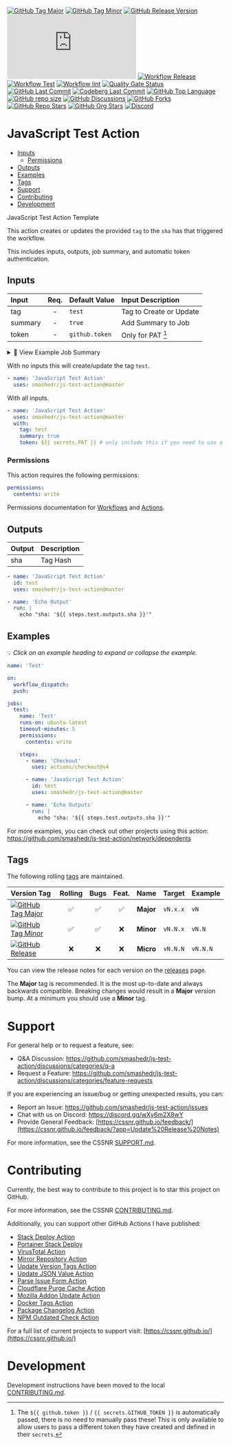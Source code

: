 [![GitHub Tag Major](https://img.shields.io/github/v/tag/smashedr/js-test-action?sort=semver&filter=!v*.*&logo=git&logoColor=white&labelColor=585858&label=%20)](https://github.com/smashedr/js-test-action/tags)
[![GitHub Tag Minor](https://img.shields.io/github/v/tag/smashedr/js-test-action?sort=semver&filter=!v*.*.*&logo=git&logoColor=white&labelColor=585858&label=%20)](https://github.com/smashedr/js-test-action/tags)
[![GitHub Release Version](https://img.shields.io/github/v/release/smashedr/js-test-action?logo=git&logoColor=white&labelColor=585858&label=%20)](https://github.com/smashedr/js-test-action/releases/latest)
[![GitHub Dist Size](https://img.shields.io/github/size/smashedr/js-test-action/dist%2Findex.js?label=dist%20size)](https://github.com/smashedr/js-test-action/blob/master/src/index.js)
[![Workflow Release](https://img.shields.io/github/actions/workflow/status/smashedr/js-test-action/release.yaml?logo=github&label=release)](https://github.com/smashedr/js-test-action/actions/workflows/release.yaml)
[![Workflow Test](https://img.shields.io/github/actions/workflow/status/smashedr/js-test-action/test.yaml?logo=github&label=test)](https://github.com/smashedr/js-test-action/actions/workflows/test.yaml)
[![Workflow lint](https://img.shields.io/github/actions/workflow/status/smashedr/js-test-action/lint.yaml?logo=github&label=lint)](https://github.com/smashedr/js-test-action/actions/workflows/lint.yaml)
[![Quality Gate Status](https://sonarcloud.io/api/project_badges/measure?project=smashedr_js-test-action&metric=alert_status)](https://sonarcloud.io/summary/new_code?id=smashedr_js-test-action)
[![GitHub Last Commit](https://img.shields.io/github/last-commit/smashedr/js-test-action?logo=github&label=updated)](https://github.com/smashedr/js-test-action/graphs/commit-activity)
[![Codeberg Last Commit](https://img.shields.io/gitea/last-commit/shaner/js-test-action/master?gitea_url=https%3A%2F%2Fcodeberg.org%2F&logo=codeberg&logoColor=white&label=updated)](https://codeberg.org/shaner/js-test-action)
[![GitHub Top Language](https://img.shields.io/github/languages/top/smashedr/js-test-action?logo=htmx)](https://github.com/smashedr/js-test-action)
[![GitHub repo size](https://img.shields.io/github/repo-size/smashedr/js-test-action?logo=bookstack&logoColor=white&label=repo%20size)](https://github.com/smashedr/js-test-action)
[![GitHub Discussions](https://img.shields.io/github/discussions/smashedr/js-test-action)](https://github.com/smashedr/js-test-action/discussions)
[![GitHub Forks](https://img.shields.io/github/forks/smashedr/js-test-action?style=flat&logo=github)](https://github.com/smashedr/js-test-action/forks)
[![GitHub Repo Stars](https://img.shields.io/github/stars/smashedr/js-test-action?style=flat&logo=github)](https://github.com/smashedr/js-test-action/stargazers)
[![GitHub Org Stars](https://img.shields.io/github/stars/cssnr?style=flat&logo=github&label=org%20stars)](https://cssnr.github.io/)
[![Discord](https://img.shields.io/discord/899171661457293343?logo=discord&logoColor=white&label=discord&color=7289da)](https://discord.gg/wXy6m2X8wY)

# JavaScript Test Action

- [Inputs](#Inputs)
  - [Permissions](#Permissions)
- [Outputs](#Outputs)
- [Examples](#Examples)
- [Tags](#Tags)
- [Support](#Support)
- [Contributing](#Contributing)
- [Development](#Development)

JavaScript Test Action Template

This action creates or updates the provided `tag` to the `sha` has that triggered the workflow.

This includes inputs, outputs, job summary, and automatic token authentication.

## Inputs

| Input   | Req. | Default&nbsp;Value | Input&nbsp;Description  |
| :------ | :--: | :----------------- | :---------------------- |
| tag     |  -   | `test`             | Tag to Create or Update |
| summary |  -   | `true`             | Add Summary to Job      |
| token   |  -   | `github.token`     | Only for PAT [^1]       |

<details><summary>👀 View Example Job Summary</summary>

---

Updated: [test](https://github.com/smashedr/js-test-action/releases/tag/test) :arrow_right: `6470ef53102d5229672433f1adb6afa42e7b64d9`

<details><summary>Inputs</summary><table><tr><th>Input</th><th>Value</th></tr><tr><td>tag</td><td>test</td></tr><tr><td>summary</td><td>true</td></tr></table></details>

---

</details>

With no inputs this will create/update the tag `test`.

```yaml
- name: 'JavaScript Test Action'
  uses: smashedr/js-test-action@master
```

With all inputs.

```yaml
- name: 'JavaScript Test Action'
  uses: smashedr/js-test-action@master
  with:
    tag: test
    summary: true
    token: ${{ secrets.PAT }} # only include this if you need to use a PAT
```

### Permissions

This action requires the following permissions:

```yaml
permissions:
  contents: write
```

Permissions documentation for [Workflows](https://docs.github.com/en/actions/writing-workflows/choosing-what-your-workflow-does/controlling-permissions-for-github_token) and [Actions](https://docs.github.com/en/actions/security-for-github-actions/security-guides/automatic-token-authentication).

## Outputs

| Output | Description |
| :----- | :---------- |
| sha    | Tag Hash    |

```yaml
- name: 'JavaScript Test Action'
  id: test
  uses: smashedr/js-test-action@master

- name: 'Echo Output'
  run: |
    echo "sha: '${{ steps.test.outputs.sha }}'"
```

## Examples

💡 _Click on an example heading to expand or collapse the example._

```yaml
name: 'Test'

on:
  workflow_dispatch:
  push:

jobs:
  test:
    name: 'Test'
    runs-on: ubuntu-latest
    timeout-minutes: 5
    permissions:
      contents: write

    steps:
      - name: 'Checkout'
        uses: actions/checkout@v4

      - name: 'JavaScript Test Action'
        id: test
        uses: smashedr/js-test-action@master

      - name: 'Echo Outputs'
        run: |
          echo "sha: '${{ steps.test.outputs.sha }}'"
```

For more examples, you can check out other projects using this action:  
https://github.com/smashedr/js-test-action/network/dependents

## Tags

The following rolling [tags](https://github.com/smashedr/js-test-action/tags) are maintained.

| Version&nbsp;Tag                                                                                                                                                                                                   | Rolling | Bugs | Feat. |   Name    |  Target  | Example  |
| :----------------------------------------------------------------------------------------------------------------------------------------------------------------------------------------------------------------- | :-----: | :--: | :---: | :-------: | :------: | :------- |
| [![GitHub Tag Major](https://img.shields.io/github/v/tag/smashedr/js-test-action?sort=semver&filter=!v*.*&style=for-the-badge&label=%20&color=44cc10)](https://github.com/smashedr/js-test-action/releases/latest) |   ✅    |  ✅  |  ✅   | **Major** | `vN.x.x` | `vN`     |
| [![GitHub Tag Minor](https://img.shields.io/github/v/tag/smashedr/js-test-action?sort=semver&filter=!v*.*.*&style=for-the-badge&label=%20&color=blue)](https://github.com/smashedr/js-test-action/releases/latest) |   ✅    |  ✅  |  ❌   | **Minor** | `vN.N.x` | `vN.N`   |
| [![GitHub Release](https://img.shields.io/github/v/release/smashedr/js-test-action?style=for-the-badge&label=%20&color=red)](https://github.com/smashedr/js-test-action/releases/latest)                           |   ❌    |  ❌  |  ❌   | **Micro** | `vN.N.N` | `vN.N.N` |

You can view the release notes for each version on the [releases](https://github.com/smashedr/js-test-action/releases) page.

The **Major** tag is recommended. It is the most up-to-date and always backwards compatible.
Breaking changes would result in a **Major** version bump. At a minimum you should use a **Minor** tag.

# Support

For general help or to request a feature, see:

- Q&A Discussion: https://github.com/smashedr/js-test-action/discussions/categories/q-a
- Request a Feature: https://github.com/smashedr/js-test-action/discussions/categories/feature-requests

If you are experiencing an issue/bug or getting unexpected results, you can:

- Report an Issue: https://github.com/smashedr/js-test-action/issues
- Chat with us on Discord: https://discord.gg/wXy6m2X8wY
- Provide General Feedback: [https://cssnr.github.io/feedback/](https://cssnr.github.io/feedback/?app=Update%20Release%20Notes)

For more information, see the CSSNR [SUPPORT.md](https://github.com/cssnr/.github/blob/master/.github/SUPPORT.md#support).

# Contributing

Currently, the best way to contribute to this project is to star this project on GitHub.

For more information, see the CSSNR [CONTRIBUTING.md](https://github.com/cssnr/.github/blob/master/.github/CONTRIBUTING.md#contributing).

Additionally, you can support other GitHub Actions I have published:

- [Stack Deploy Action](https://github.com/cssnr/stack-deploy-action?tab=readme-ov-file#readme)
- [Portainer Stack Deploy](https://github.com/cssnr/portainer-stack-deploy-action?tab=readme-ov-file#readme)
- [VirusTotal Action](https://github.com/cssnr/virustotal-action?tab=readme-ov-file#readme)
- [Mirror Repository Action](https://github.com/cssnr/mirror-repository-action?tab=readme-ov-file#readme)
- [Update Version Tags Action](https://github.com/cssnr/update-version-tags-action?tab=readme-ov-file#readme)
- [Update JSON Value Action](https://github.com/cssnr/update-json-value-action?tab=readme-ov-file#readme)
- [Parse Issue Form Action](https://github.com/cssnr/parse-issue-form-action?tab=readme-ov-file#readme)
- [Cloudflare Purge Cache Action](https://github.com/cssnr/cloudflare-purge-cache-action?tab=readme-ov-file#readme)
- [Mozilla Addon Update Action](https://github.com/cssnr/mozilla-addon-update-action?tab=readme-ov-file#readme)
- [Docker Tags Action](https://github.com/cssnr/docker-tags-action?tab=readme-ov-file#readme)
- [Package Changelog Action](https://github.com/cssnr/package-changelog-action?tab=readme-ov-file#readme)
- [NPM Outdated Check Action](https://github.com/cssnr/npm-outdated-action?tab=readme-ov-file#readme)

For a full list of current projects to support visit: [https://cssnr.github.io/](https://cssnr.github.io/)

# Development

Development instructions have been moved to the local [CONTRIBUTING.md](CONTRIBUTING.md).

[^1]:
    The `${{ github.token }}` / `{{ secrets.GITHUB_TOKEN }}` is automatically passed, there is no need to manually pass these!
    This is only available to allow users to pass a different token they have created and defined in their `secrets`.
